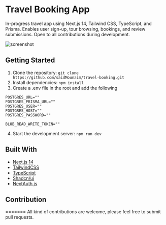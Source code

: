 # Travel Booking App

In-progress travel app using Next.js 14, Tailwind CSS, TypeScript, and Prisma. Enables user sign-up, tour browsing, bookings, and review submissions. Open to all contributions during development.

![screenshot](https://i.ibb.co/L0HdM87/Screenshot-1.jpg)

## Getting Started

1. Clone the repository: `git clone https://github.com/saidMounaim/travel-booking.git`
2. Install dependencies: `npm install`
3. Create a .env file in the root and add the following

```
POSTGRES_URL=""
POSTGRES_PRISMA_URL=""
POSTGRES_USER=""
POSTGRES_HOST=""
POSTGRES_PASSWORD=""

BLOB_READ_WRITE_TOKEN=""
```

4. Start the development server: `npm run dev`

## Built With

- [Next.js 14](https://nextjs.org/)
- [TailwindCSS](https://tailwindcss.com/)
- [TypeScript](https://www.typescriptlang.org/)
- [Shadcn/ui](https://ui.shadcn.com/)
- [NextAuth.js](https://next-auth.js.org/)

## Contribution
=======
All kind of contributions are welcome, please feel free to submit pull requests.
